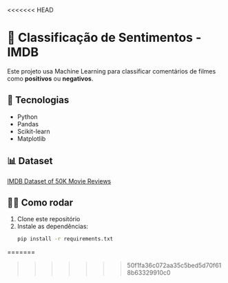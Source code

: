 <<<<<<< HEAD
# 🤖 Classificação de Sentimentos - IMDB

Este projeto usa Machine Learning para classificar comentários de filmes como **positivos** ou **negativos**.

## 🚀 Tecnologias
- Python
- Pandas
- Scikit-learn
- Matplotlib

## 📊 Dataset
[IMDB Dataset of 50K Movie Reviews](https://www.kaggle.com/datasets/lakshmi25npathi/imdb-dataset-of-50k-movie-reviews)

## 🏃‍♂️ Como rodar
1. Clone este repositório
2. Instale as dependências:
   ```bash
   pip install -r requirements.txt
=======

>>>>>>> 50f1fa36c072aa35c5bed5d70f618b63329910c0
